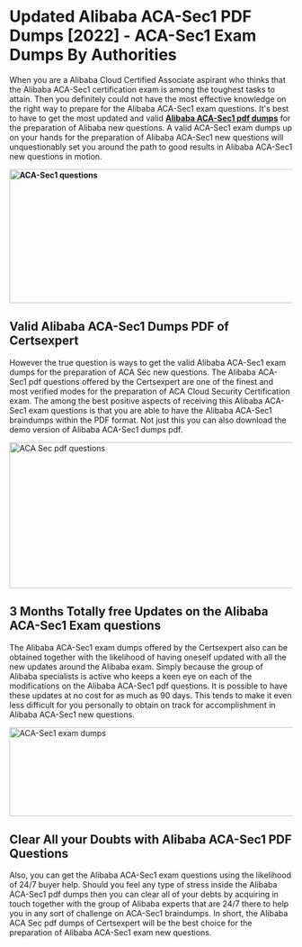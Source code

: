 <h1><strong>Updated Alibaba ACA-Sec1 PDF Dumps [2022] - ACA-Sec1 Exam Dumps By Authorities&nbsp;</strong></h1>
<p><span style="font-weight: 400;">When you are a Alibaba Cloud Certified Associate aspirant who thinks that the Alibaba ACA-Sec1 certification exam is among the toughest tasks to attain. Then you definitely could not have the most effective knowledge on the right way to prepare for the Alibaba ACA-Sec1 exam questions. It's best to have to get the most updated and valid <strong><a href="https://www.certsexpert.com/ACA-Sec1-pdf-questions.html">Alibaba ACA-Sec1 pdf dumps</a></strong> for the preparation of Alibaba new questions. A valid  ACA-Sec1 exam dumps up on your hands for the preparation of Alibaba ACA-Sec1 new questions will unquestionably set you around the path to good results in Alibaba ACA-Sec1 new questions in motion.</span></p>
<p><span style="font-weight: 400;"><strong><img style="display: block; margin-left: auto; margin-right: auto;" src="https://i.ibb.co/QXh983F/73475278-2429792180625311-4586132736837681152-n.jpg" alt="ACA-Sec1 questions" width="632" height="238" /></strong></span></p>
<h2><strong>Valid Alibaba ACA-Sec1 Dumps PDF of Certsexpert</strong></h2>
<p><span style="font-weight: 400;">However the true question is ways to get the valid Alibaba ACA-Sec1 exam dumps for the preparation of ACA Sec new questions. The Alibaba ACA-Sec1 pdf questions offered by the Certsexpert are one of the finest and most verified modes for the preparation of ACA Cloud Security Certification exam. The among the best positive aspects of receiving this Alibaba ACA-Sec1 exam questions is that you are able to have the Alibaba ACA-Sec1 braindumps within the PDF format. Not just this you can also download the demo version of Alibaba ACA-Sec1 dumps pdf.</span></p>
<p><span style="font-weight: 400;"><img style="display: block; margin-left: auto; margin-right: auto;" src="https://i.ibb.co/Jd8hN2L/76714008-3182067705200142-8735104740007870464-n.jpg" alt="ACA Sec pdf questions" width="701" height="259" /></span></p>
<h2><strong>3 Months Totally free Updates on the Alibaba ACA-Sec1 Exam questions</strong></h2>
<p><span style="font-weight: 400;">The Alibaba ACA-Sec1 exam dumps offered by the Certsexpert also can be obtained together with the likelihood of having oneself updated with all the new updates around the Alibaba exam. Simply because the group of Alibaba specialists is active who keeps a keen eye on each of the modifications on the Alibaba ACA-Sec1 pdf questions. It is possible to have these updates at no cost for as much as 90 days. This tends to make it even less difficult for you personally to obtain on track for accomplishment in Alibaba ACA-Sec1 new questions.</span></p>
<p><span style="font-weight: 400;"><a href="https://www.certsexpert.com/ACA-Sec1-pdf-questions.html"><img style="display: block; margin-left: auto; margin-right: auto;" src="https://i.ibb.co/TMnKrkJ/75398236-424489711531572-5064688549987614720-n.jpg" alt="ACA-Sec1 exam dumps" width="714" height="158" /></a></span></p>
<h2><strong>Clear All your Doubts with Alibaba ACA-Sec1 PDF Questions</strong></h2>
<p>Also, you can get the Alibaba ACA-Sec1 exam questions using the likelihood of 24/7 buyer help. Should you feel any type of stress inside the Alibaba ACA-Sec1 pdf dumps then you can clear all of your debts by acquiring in touch together with the group of Alibaba experts that are 24/7 there to help you in any sort of challenge on  ACA-Sec1 braindumps. In short, the Alibaba ACA Sec pdf dumps of Certsexpert will be the best choice for the preparation of Alibaba ACA-Sec1 exam new questions.</p>
